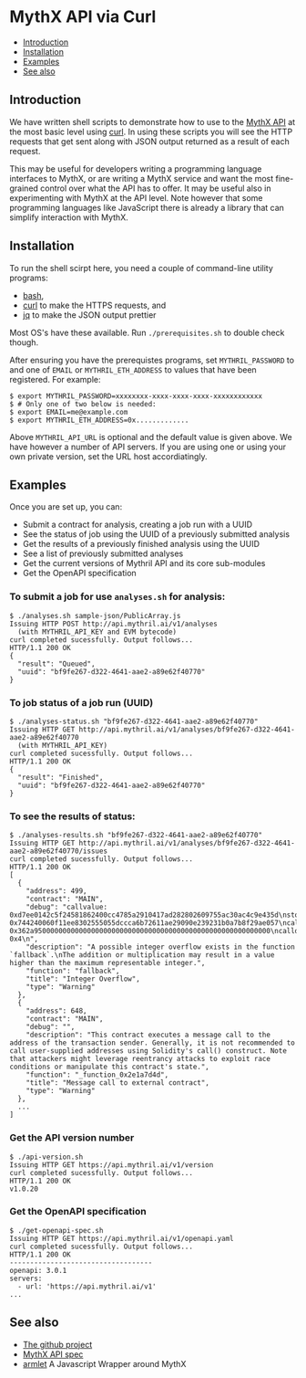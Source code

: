 # MythX API via Curl

- [Introduction](#introduction)
- [Installation](#installation)
- [Examples](#examples)
- [See also](#see-also)

## Introduction

We have written shell scripts to demonstrate how to use to the [MythX
API](https://staging.api.mythx.io/v1/openapi/) at the most basic level using
[curl](https://curl.haxx.se/download.html).  In using these scripts
you will see the HTTP requests that get sent along with JSON output
returned as a result of each request.

This may be useful for developers writing a programming language
interfaces to MythX, or are writing a MythX service and want the most
fine-grained control over what the API has to offer. It may be useful
also in experimenting with MythX at the API level. Note however that
some programming languages like JavaScript there is already a library
that can simplify interaction with MythX.

## Installation

To run the shell scirpt here, you need a couple of command-line utility programs:

* [bash](https://www.gnu.org/software/bash/),
* [curl](https://curl.haxx.se/download.html) to make the HTTPS requests, and
* [jq](https://stedolan.github.io/jq/download/) to make the JSON output prettier

Most OS's have these available. Run `./prerequisites.sh` to double check though.

After ensuring you have the prerequistes programs, set
`MYTHRIL_PASSWORD` to and one of `EMAIL` or `MYTHRIL_ETH_ADDRESS` to
values that have been registered. For example:

```console
$ export MYTHRIL_PASSWORD=xxxxxxxx-xxxx-xxxx-xxxx-xxxxxxxxxxxx
$ # Only one of two below is needed:
$ export EMAIL=me@example.com
$ export MYTHRIL_ETH_ADDRESS=0x.............
```

Above `MYTHRIL_API_URL` is optional and the default value is given above.
We have however a number of API servers. If you are using one or using
your own private version, set the URL host accordiatingly.

## Examples

Once you are set up, you can:

* Submit a contract for analysis, creating a job run with a UUID
* See the status of job using the UUID of a previously submitted analysis
* Get the results of a previously finished analysis using the UUID
* See a list of previously submitted analyses
* Get the current versions of Mythril API and its core sub-modules
* Get the OpenAPI specification

### To submit a job for use `analyses.sh` for analysis:

```console
$ ./analyses.sh sample-json/PublicArray.js
Issuing HTTP POST http://api.mythril.ai/v1/analyses
  (with MYTHRIL_API_KEY and EVM bytecode)
curl completed sucessfully. Output follows...
HTTP/1.1 200 OK
{
  "result": "Queued",
  "uuid": "bf9fe267-d322-4641-aae2-a89e62f40770"
}
```

### To job status of a job run (UUID)


```console
$ ./analyses-status.sh "bf9fe267-d322-4641-aae2-a89e62f40770"
Issuing HTTP GET http://api.mythril.ai/v1/analyses/bf9fe267-d322-4641-aae2-a89e62f40770
  (with MYTHRIL_API_KEY)
curl completed sucessfully. Output follows...
HTTP/1.1 200 OK
{
  "result": "Finished",
  "uuid": "bf9fe267-d322-4641-aae2-a89e62f40770"
}
```

### To see the results of status:

```console
$ ./analyses-results.sh "bf9fe267-d322-4641-aae2-a89e62f40770"
Issuing HTTP GET http://api.mythril.ai/v1/analyses/bf9fe267-d322-4641-aae2-a89e62f40770/issues
curl completed sucessfully. Output follows...
HTTP/1.1 200 OK
[
  {
    "address": 499,
    "contract": "MAIN",
    "debug": "callvalue: 0xd7ee0142c5f24581862400cc4785a2910417ad282802609755ac30ac4c9e435d\nstorage_keccac_1461501637330902918203684832716283019655932542975_&\n1461501637330902918203684832716283019655932542975_&\n1461501637330902918203684832716283019655932542975_&\ncalldata_MAIN[4]: 0x744240060f11ee8302555055dccca6b72611ae29090e239231b0a7b8f29ae057\ncalldata_MAIN[0]: 0x362a9500000000000000000000000000000000000000000000000000000000\ncalldatasize_MAIN: 0x4\n",
    "description": "A possible integer overflow exists in the function `fallback`.\nThe addition or multiplication may result in a value higher than the maximum representable integer.",
    "function": "fallback",
    "title": "Integer Overflow",
    "type": "Warning"
  },
  {
    "address": 648,
    "contract": "MAIN",
    "debug": "",
    "description": "This contract executes a message call to the address of the transaction sender. Generally, it is not recommended to call user-supplied addresses using Solidity's call() construct. Note that attackers might leverage reentrancy attacks to exploit race conditions or manipulate this contract's state.",
    "function": "_function_0x2e1a7d4d",
    "title": "Message call to external contract",
    "type": "Warning"
  },
  ...
]
```

### Get the API version number

```console
$ ./api-version.sh
Issuing HTTP GET https://api.mythril.ai/v1/version
curl completed sucessfully. Output follows...
HTTP/1.1 200 OK
v1.0.20
```

### Get the OpenAPI specification

```console
$ ./get-openapi-spec.sh
Issuing HTTP GET https://api.mythril.ai/v1/openapi.yaml
curl completed sucessfully. Output follows...
HTTP/1.1 200 OK
-----------------------------------
openapi: 3.0.1
servers:
  - url: 'https://api.mythril.ai/v1'
...
```

## See also

* [The github project](https://github.com/rocky/mythx-api-curl)
* [MythX API spec](https://staging.api.mythx.io/v1/openapi/)
* [armlet](sdk/armlet) A Javascript Wrapper around MythX
